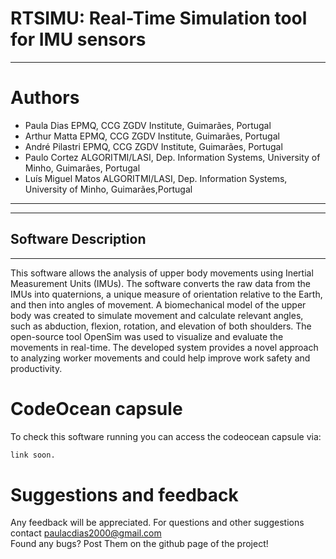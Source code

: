 # RTSIMU: Real-Time Simulation tool for IMU sensors

---
# Authors

- Paula Dias EPMQ, CCG ZGDV Institute, Guimarães, Portugal<br/>
- Arthur Matta EPMQ, CCG ZGDV Institute, Guimarães, Portugal<br/>
- André Pilastri EPMQ, CCG ZGDV Institute, Guimarães, Portugal<br/>
- Paulo Cortez ALGORITMI/LASI, Dep. Information Systems, University of Minho, Guimarães, Portugal <br/>
- Luís Miguel Matos ALGORITMI/LASI, Dep. Information Systems, University of Minho, Guimarães,Portugal <br/>

---


---
## Software Description

---

This software allows the analysis of upper body movements using Inertial Measurement Units (IMUs). The software converts the raw data from the IMUs into quaternions, a unique measure of orientation relative to the Earth, and then into angles of movement. A biomechanical model of the upper body was created to simulate movement and calculate relevant angles, such as abduction, flexion, rotation, and elevation of both shoulders. The open-source tool OpenSim was used to visualize and evaluate the movements in real-time. The developed system provides a novel approach to analyzing worker movements and could help improve work safety and productivity.


# CodeOcean capsule

To check this software running you can access the codeocean capsule via: 

``` cmd
link soon.
```


# Suggestions and feedback

Any feedback will be appreciated.
For questions and other suggestions contact paulacdias2000@gmail.com <br/>
Found any bugs? Post Them on the github page of the project!


